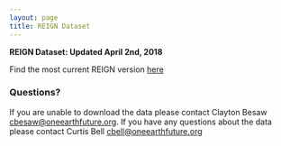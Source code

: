```yaml
---
layout: page
title: REIGN Dataset
---
```

**REIGN Dataset: Updated April 2nd, 2018**

Find the most current REIGN version [here](https://cdn.rawgit.com/OEFDataScience/REIGN.github.io/gh-pages/data_sets/REIGN_2018_3.csv) 

### Questions?

If you are unable to download the data please contact Clayton Besaw <cbesaw@oneearthfuture.org>. If you have any questions about the data please contact Curtis Bell <cbell@oneearthfuture.org>

